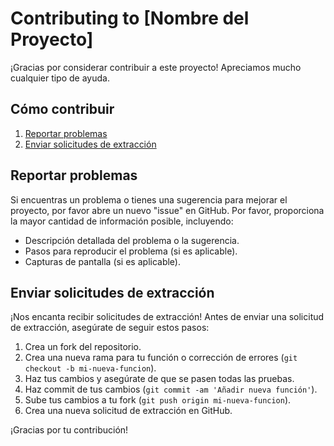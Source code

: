 <!--
SPDX-FileCopyrightText: 2024 Manu Amestoy

SPDX-License-Identifier: MIT
-->

# Contributing to [Nombre del Proyecto]

¡Gracias por considerar contribuir a este proyecto! Apreciamos mucho cualquier tipo de ayuda.

## Cómo contribuir

1. [Reportar problemas](#reporting-issues)
2. [Enviar solicitudes de extracción](#submitting-pull-requests)

## Reportar problemas

Si encuentras un problema o tienes una sugerencia para mejorar el proyecto, por favor abre un nuevo "issue" en GitHub. Por favor, proporciona la mayor cantidad de información posible, incluyendo:

- Descripción detallada del problema o la sugerencia.
- Pasos para reproducir el problema (si es aplicable).
- Capturas de pantalla (si es aplicable).

## Enviar solicitudes de extracción

¡Nos encanta recibir solicitudes de extracción! Antes de enviar una solicitud de extracción, asegúrate de seguir estos pasos:

1. Crea un fork del repositorio.
2. Crea una nueva rama para tu función o corrección de errores (`git checkout -b mi-nueva-funcion`).
3. Haz tus cambios y asegúrate de que se pasen todas las pruebas.
4. Haz commit de tus cambios (`git commit -am 'Añadir nueva función'`).
5. Sube tus cambios a tu fork (`git push origin mi-nueva-funcion`).
6. Crea una nueva solicitud de extracción en GitHub.

¡Gracias por tu contribución!
